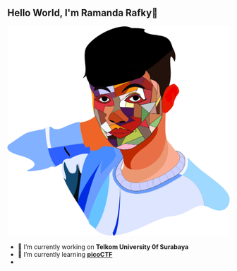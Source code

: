 ## Hello World, I'm Ramanda Rafky👋

![Ramanda Rafky](aset/1.jpg)

<!--
**ramandarafky/ramandarafky** is a ✨ _special_ ✨ repository because its `README.md` (this file) appears on your GitHub profile.

Here are some ideas to get you started:

- 🔭 I’m currently working on ...
- 🌱 I’m currently learning ...
- 👯 I’m looking to collaborate on ...
- 🤔 I’m looking for help with ...
- 💬 Ask me about ...
- 📫 How to reach me: ...
- 😄 Pronouns: ...
- ⚡ Fun fact: ...
-->

- 🔭 I’m currently working on **Telkom University 0f Surabaya**
- 🌱 I’m currently learning [**picoCTF**](https://picoCTF.com)
- 